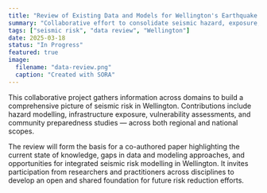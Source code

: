 ```yaml
---
title: "Review of Existing Data and Models for Wellington's Earthquake Risk"
summary: "Collaborative effort to consolidate seismic hazard, exposure, vulnerability, and resilience data across Wellington."
tags: ["seismic risk", "data review", "Wellington"]
date: 2025-03-18
status: "In Progress"
featured: true
image:
  filename: "data-review.png"
  caption: "Created with SORA"
---
```


This collaborative project gathers information across domains to build a comprehensive picture of seismic risk in Wellington. Contributions include hazard modelling, infrastructure exposure, vulnerability assessments, and community preparedness studies — across both regional and national scopes.

The review will form the basis for a co-authored paper highlighting the current state of knowledge, gaps in data and modeling approaches, and opportunities for integrated seismic risk modelling in Wellington. It invites participation from researchers and practitioners across disciplines to develop an open and shared foundation for future risk reduction efforts.

